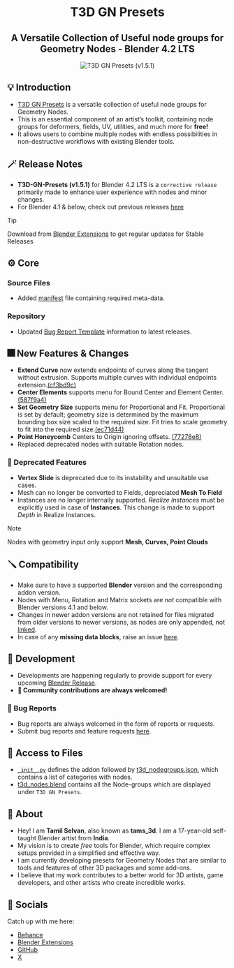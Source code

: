 <div align="center">

# T3D GN Presets

## A Versatile Collection of Useful node groups for Geometry Nodes - Blender 4.2 LTS

![T3D GN Presets (v1.5.1)](https://github.com/Tams3d/T3D-GN-Presets/assets/106262964/c3efe10c-5478-4ad7-954a-8a838cf1a0b1)

</div>

## 💡 Introduction

- [T3D GN Presets](https://github.com/Tams3d/T3D-GN-Presets/#t3d-gn-presets) is a versatile collection of useful node groups for Geometry Nodes.
- This is an essential component of an artist’s toolkit, containing node groups for deformers, fields, UV, utilities, and much more for **free!**
- It allows users to combine multiple nodes with endless possibilities in non-destructive workflows with existing Blender tools.

## 🪄 Release Notes

- **T3D-GN-Presets (v1.5.1)** for Blender 4.2 LTS is a `corrective release` primarily made to enhance user experience with nodes and minor changes.
- For Blender 4.1 & below, check out previous releases [here](https://github.com/Tams3d/T3D-GN-Presets/releases)

> [!TIP]
> Download from [Blender Extensions](https://extensions.blender.org/add-ons/t3d-gn-presets/) to get regular updates for Stable Releases

## ⚙️ Core

### Source Files

- Added [manifest](https://github.com/Tams3d/T3D-GN-Presets/blob/main/blender_manifest.toml) file containing required meta-data.

### Repository

- Updated [Bug Report Template](https://github.com/Tams3d/T3D-GN-Presets/blob/main/.github/ISSUE_TEMPLATE/bug_report.md) information to latest releases.

## 🎆 New Features & Changes

- **Extend Curve** now extends endpoints of curves along the tangent without extrusion. Supports multiple curves with individual endpoints extension.[(cf3bd9c)](https://github.com/Tams3d/T3D-GN-Presets/commit/cf3bd9c)
- **Center Elements** supports menu for Bound Center and Element Center.[(587f9a4)](https://github.com/Tams3d/T3D-GN-Presets/commit/587f9a4)
- **Set Geometry Size** supports menu for Proportional and Fit. Proportional is set by default; geometry size is determined by the maximum bounding box size scaled to the required size. Fit tries to scale geometry to fit into the required size.[(ec71d44)](https://github.com/Tams3d/T3D-GN-Presets/commit/ec71d44)
- **Point Honeycomb** Centers to Origin ignoring offsets. [(77278e8)](https://github.com/Tams3d/T3D-GN-Presets/commit/77278e8)
- Replaced deprecated nodes with suitable Rotation nodes.

### 🚨 Deprecated Features

- **Vertex Slide** is deprecated due to its instability and unsuitable use cases.
- Mesh can no longer be converted to Fields, depreciated **Mesh To Field**
- Instances are no longer internally supported. *Realize Instances* must be explicitly used in case of **Instances**. This change is made to support *Depth* in Realize Instances.

> [!NOTE]  
> Nodes with geometry input only support **Mesh, Curves, Point Clouds**

## 🪛 Compatibility

- Make sure to have a supported **Blender** version and the corresponding addon version.
- Nodes with Menu, Rotation and Matrix sockets are *not* compatible with Blender versions 4.1 and below.
- Changes in newer addon versions are not retained for files migrated from older versions to newer versions, as nodes are only appended, not [linked](https://github.com/Tams3d/T3D-GN-Presets/blob/main/__init__.py#L156).
- In case of any **missing data blocks**, raise an issue [here](https://github.com/Tams3d/T3D-GN-Presets/issues).

## 🎯 Development

- Developments are happening regularly to provide support for every upcoming [Blender Release](https://www.blender.org/download/releases/).
- **🧩 Community contributions are always welcomed!**

### 👻 Bug Reports

- Bug reports are always welcomed in the form of reports or requests.
- Submit bug reports and feature requests [here](https://github.com/Tams3d/T3D-GN-Presets/issues).

## 📂 Access to Files

- [`_init_.py`](https://github.com/Tams3d/T3D-GN-Presets/blob/main/__init__.py) defines the addon followed by [t3d_nodegroups.json](https://github.com/Tams3d/T3D-GN-Presets/blob/main/t3d_nodegroups.json), which contains a list of categories with nodes.
- [t3d_nodes.blend](https://github.com/Tams3d/T3D-GN-Presets/blob/main/t3d_nodes.blend) contains all the Node-groups which are displayed under `T3D GN Presets`.

## 🦄 About

- Hey! I am **Tamil Selvan**, also known as **tams_3d**. I am a 17-year-old self-taught Blender artist from **India**.
- My vision is to create *free* tools for Blender, which require complex setups provided in a simplified and effective way.
- I am currently developing presets for Geometry Nodes that are similar to tools and features of other 3D packages and some add-ons.
- I believe that my work contributes to a better world for 3D artists, game developers, and other artists who create incredible works.

## 🥂 Socials

Catch up with me here:

- [Behance](https://www.behance.net/tamilselvan3d)
- [Blender Extensions](https://extensions.blender.org/add-ons/t3d-gn-presets/)
- [GitHub](https://github.com/Tams3d)
- [X](https://x.com/Tams_3d)
